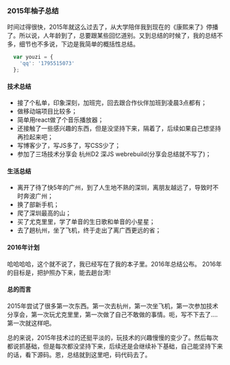 ### 2015年柚子总结
  时间过得很快，2015年就这么过去了，从大学陪伴我到现在的《康熙来了》停播了。所以说，人年龄到了，总要跟某些回忆道别。又到总结的时候了，我的总结不
  多，细节也不多说，下边是我简单的概括性总结。

```js
  var youzi = {
    'qq': '1795515073'
  };
```

#### 技术总结
* 接了个私单，印象深刻，加班完，回去跟合作伙伴加班到凌晨3点都有；
* 做移动端项目比较多；
* 简单用react做了个音乐播放器；
* 还接触了一些感兴趣的东西，但是没坚持下来，隔着了，后续如果自己想坚持再捡起来吧；
* 写博客少了，写JS多了，写CSS少了；
* 参加了三场技术分享会 杭州D2 深JS webrebuild(分享会总结就不写了)；

#### 生活总结
* 离开了待了快5年的广州，到了人生地不熟的深圳，离朋友越远了，导致时不时奔波广州；
* 换了部新手机；
* 爬了深圳最高的山；
* 买了尤克里里，学了单音的生日歌和单音的小星星；
* 去了趟杭州，坐了飞机，终于走出了离广西更远的省；

#### 2016年计划
哈哈哈哈，这个就不说了，我已经写在了我的本子里。2016年总结公布。
2016年的目标是，把护照办下来，能去趟台湾!

#### 总的而言
2015年尝试了很多第一次东西。第一次去杭州，第一次坐飞机，第一次参加技术分享会，第一次玩尤克里里，第一次做了自己不敢做的事情。呃，写不下去了....第一次就这样吧。

总的来说，2015年技术过的还挺平淡的，玩技术的兴趣慢慢的变少了。然后每次都说抓基础，但是每次都没坚持下来，后续还是会继续补下基础，自己能坚持下来的话，看下源码。恩，总结就到这里吧，码代码去了。



